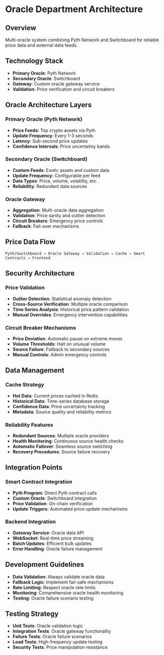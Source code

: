 # Oracle Department Architecture

## Overview
Multi-oracle system combining Pyth Network and Switchboard for reliable price data and external data feeds.

## Technology Stack
- **Primary Oracle**: Pyth Network
- **Secondary Oracle**: Switchboard
- **Gateway**: Custom oracle gateway service
- **Validation**: Price verification and circuit breakers

## Oracle Architecture Layers

### Primary Oracle (Pyth Network)
- **Price Feeds**: Top crypto assets via Pyth
- **Update Frequency**: Every 1-3 seconds
- **Latency**: Sub-second price updates
- **Confidence Intervals**: Price uncertainty bands

### Secondary Oracle (Switchboard)
- **Custom Feeds**: Exotic assets and custom data
- **Update Frequency**: Configurable per feed
- **Data Types**: Price, volume, volatility, etc.
- **Reliability**: Redundant data sources

### Oracle Gateway
- **Aggregation**: Multi-oracle data aggregation
- **Validation**: Price sanity and outlier detection
- **Circuit Breakers**: Emergency price controls
- **Fallback**: Fail-over mechanisms

## Price Data Flow
```
Pyth/Switchboard → Oracle Gateway → Validation → Cache → Smart Contracts → Frontend
```

## Security Architecture

### Price Validation
- **Outlier Detection**: Statistical anomaly detection
- **Cross-Source Verification**: Multiple oracle comparison
- **Time Series Analysis**: Historical price pattern validation
- **Manual Overrides**: Emergency intervention capabilities

### Circuit Breaker Mechanisms
- **Price Deviation**: Automatic pause on extreme moves
- **Volume Thresholds**: Halt on unusual volume
- **Source Failure**: Fallback to secondary sources
- **Manual Controls**: Admin emergency controls

## Data Management

### Cache Strategy
- **Hot Data**: Current prices cached in Redis
- **Historical Data**: Time-series database storage
- **Confidence Data**: Price uncertainty tracking
- **Metadata**: Source quality and reliability metrics

### Reliability Features
- **Redundant Sources**: Multiple oracle providers
- **Health Monitoring**: Continuous source health checks
- **Automatic Failover**: Seamless source switching
- **Recovery Procedures**: Source failure recovery

## Integration Points

### Smart Contract Integration
- **Pyth Program**: Direct Pyth contract calls
- **Custom Oracle**: Switchboard integration
- **Price Validation**: On-chain verification
- **Update Triggers**: Automated price update mechanisms

### Backend Integration
- **Gateway Service**: Oracle data API
- **WebSocket**: Real-time price streaming
- **Batch Updates**: Efficient bulk updates
- **Error Handling**: Oracle failure management

## Development Guidelines
- **Data Validation**: Always validate oracle data
- **Fallback Logic**: Implement fail-safe mechanisms
- **Rate Limiting**: Respect oracle rate limits
- **Monitoring**: Comprehensive oracle health monitoring
- **Testing**: Oracle failure scenario testing

## Testing Strategy
- **Unit Tests**: Oracle validation logic
- **Integration Tests**: Oracle gateway functionality
- **Failure Tests**: Oracle failure scenarios
- **Load Tests**: High-frequency update testing
- **Security Tests**: Price manipulation resistance
